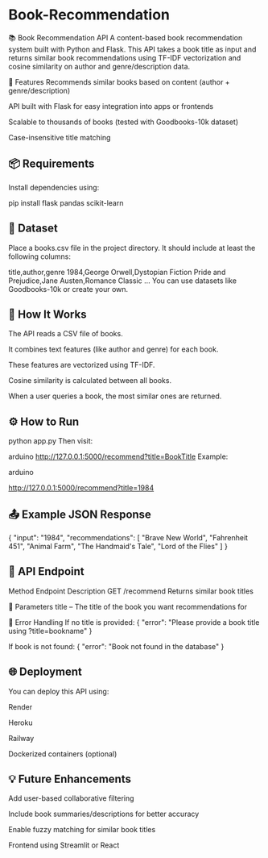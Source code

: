 # Book-Recommendation
📚 Book Recommendation API
A content-based book recommendation system built with Python and Flask. This API takes a book title as input and returns similar book recommendations using TF-IDF vectorization and cosine similarity on author and genre/description data.

🚀 Features
Recommends similar books based on content (author + genre/description)

API built with Flask for easy integration into apps or frontends

Scalable to thousands of books (tested with Goodbooks-10k dataset)

Case-insensitive title matching

## 📦 Requirements
Install dependencies using:

pip install flask pandas scikit-learn
## 📁 Dataset
Place a books.csv file in the project directory. It should include at least the following columns:

title,author,genre
1984,George Orwell,Dystopian Fiction
Pride and Prejudice,Jane Austen,Romance Classic
...
You can use datasets like Goodbooks-10k or create your own.

## 🧠 How It Works
The API reads a CSV file of books.

It combines text features (like author and genre) for each book.

These features are vectorized using TF-IDF.

Cosine similarity is calculated between all books.

When a user queries a book, the most similar ones are returned.

## ⚙️ How to Run

python app.py
Then visit:

arduino
http://127.0.0.1:5000/recommend?title=BookTitle
Example:

arduino

http://127.0.0.1:5000/recommend?title=1984
## 📤 Example JSON Response

{
  "input": "1984",
  "recommendations": [
    "Brave New World",
    "Fahrenheit 451",
    "Animal Farm",
    "The Handmaid's Tale",
    "Lord of the Flies"
  ]
}
## 🔄 API Endpoint
Method	Endpoint	Description
GET	/recommend	Returns similar book titles

📌 Parameters
title – The title of the book you want recommendations for

📌 Error Handling
If no title is provided:
{ "error": "Please provide a book title using ?title=bookname" }

If book is not found:
{ "error": "Book not found in the database" }

## 🌐 Deployment
You can deploy this API using:

Render

Heroku

Railway

Dockerized containers (optional)

## 💡 Future Enhancements
Add user-based collaborative filtering

Include book summaries/descriptions for better accuracy

Enable fuzzy matching for similar book titles

Frontend using Streamlit or React

